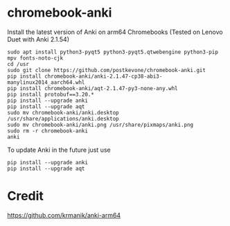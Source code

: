 # chromebook-anki
Install the latest version of Anki on arm64 Chromebooks (Tested on Lenovo Duet with Anki 2.1.54)


```
sudo apt install python3-pyqt5 python3-pyqt5.qtwebengine python3-pip mpv fonts-noto-cjk
cd /usr
sudo git clone https://github.com/postkevone/chromebook-anki.git
pip install chromebook-anki/anki-2.1.47-cp38-abi3-manylinux2014_aarch64.whl
pip install chromebook-anki/aqt-2.1.47-py3-none-any.whl
pip install protobuf==3.20.*
pip install --upgrade anki
pip install --upgrade aqt
sudo mv chromebook-anki/anki.desktop /usr/share/applications/anki.desktop
sudo mv chromebook-anki/anki.png /usr/share/pixmaps/anki.png
sudo rm -r chromebook-anki
anki
```


To update Anki in the future just use


```
pip install --upgrade anki
pip install --upgrade aqt
```


# Credit


https://github.com/krmanik/anki-arm64
